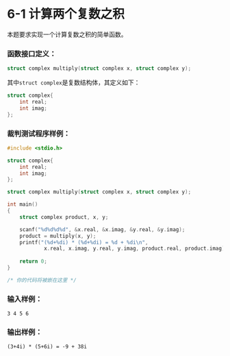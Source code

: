 # 6-1 计算两个复数之积
本题要求实现一个计算复数之积的简单函数。

### 函数接口定义：
```c++
struct complex multiply(struct complex x, struct complex y);
```
其中`struct complex`是复数结构体，其定义如下：
```c++
struct complex{
    int real;
    int imag;
};
```

### 裁判测试程序样例：
```c++
#include <stdio.h>

struct complex{
    int real;
    int imag;
};

struct complex multiply(struct complex x, struct complex y);

int main()
{
    struct complex product, x, y;

    scanf("%d%d%d%d", &x.real, &x.imag, &y.real, &y.imag);
    product = multiply(x, y);
    printf("(%d+%di) * (%d+%di) = %d + %di\n", 
            x.real, x.imag, y.real, y.imag, product.real, product.imag);
    
    return 0;
}

/* 你的代码将被嵌在这里 */
```

### 输入样例：
```in
3 4 5 6
```

### 输出样例：
```out
(3+4i) * (5+6i) = -9 + 38i
```

